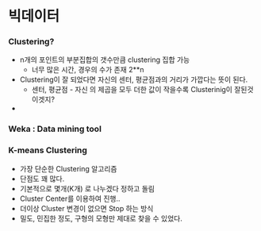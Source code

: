 # 빅데이터

### Clustering?

- n개의 포인트의 부분집합의 갯수만큼 clustering 집합 가능
  - 너무 많은 시간, 경우의 수가 존재  2**n
- Clustering이 잘 되었다면 자신의 센터, 평균점과의 거리가 가깝다는 뜻이 된다.
  - 센터, 평균점 - 자신    의 제곱을 모두 더한 값이 작을수록 Clusterinig이 잘된것이겟지?
- 



### Weka : Data mining tool





### K-means Clustering

- 가장 단순한 Clustering 알고리즘
- 단점도 꽤 많다.
- 기본적으로 몇개(K개) 로 나누겠다 정하고 돌림
- Cluster Center를 이용하여 진행.. 
- 더이상 Cluster 변경이 없으면 Stop 하는 방식
- 밀도, 민집한 정도, 구형의 모형만 제대로 찾을 수 있었다.





# 